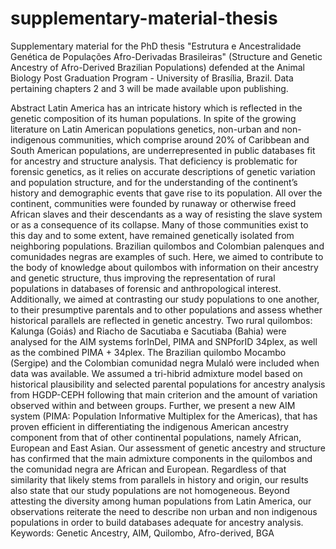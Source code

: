 # supplementary-material-thesis

Supplementary material for the PhD thesis "Estrutura e Ancestralidade Genética de Populações Afro-Derivadas Brasileiras" (Structure and Genetic Ancestry of Afro-Derived Brazilian Populations) defended at the Animal Biology Post Graduation Program - University of Brasília, Brazil. Data pertaining chapters 2 and 3 will be made available upon publishing.

Abstract
Latin America has an intricate history which is reflected in the genetic composition of its human populations. In spite of the growing literature on Latin American populations genetics, non-urban and non-indigenous communities, which comprise around 20% of Caribbean and South American populations, are underrepresented in public databases fit for ancestry and structure analysis. That deficiency is problematic for forensic genetics, as it relies on accurate descriptions of genetic variation and population structure, and for the understanding of the continent’s history and demographic events that gave rise to its population. All over the continent, communities were founded by runaway or otherwise freed African slaves and their descendants as a way of resisting the slave system or as a consequence of its collapse. Many of those communities exist to this day and to some extent, have remained genetically isolated from neighboring populations. Brazilian quilombos and Colombian palenques and comunidades negras are examples of such. Here, we aimed to contribute to the body of knowledge about quilombos with information on their ancestry and genetic structure, thus improving the representation of rural populations in databases of forensic and anthropological interest. Additionally, we aimed at contrasting our study populations to one another, to their presumptive parentals and to other populations and assess whether historical parallels are reflected in genetic ancestry. Two rural quilombos: Kalunga (Goiás) and Riacho de Sacutiaba e Sacutiaba (Bahia) were analysed for the AIM systems forInDel, PIMA and SNPforID 34plex, as well as the combined PIMA + 34plex. The Brazilian quilombo Mocambo (Sergipe) and the Colombian comunidad negra Mulaló were included when data was available. We assumed a tri-hibrid admixture model based on historical plausibility and selected parental populations for ancestry analysis from HGDP-CEPH following that main criterion and the amount of variation observed within and between groups. Further, we present a new AIM system (PIMA: Population Informative Multiplex for the Americas), that has proven efficient in differentiating the indigenous American ancestry component from that of other continental populations, namely African, European and East Asian. Our assessment of genetic ancestry and structure has confirmed that the main admixture components in the quilombos and the comunidad negra are African and European. Regardless of that similarity that likely stems from parallels in history and origin, our results also state that our study populations are not homogeneous. Beyond attesting the diversity among human populations from Latin America, our observations reiterate the need to describe non urban and non indigenous populations in order to build databases adequate for ancestry analysis.
Keywords: Genetic Ancestry, AIM, Quilombo, Afro-derived, BGA

